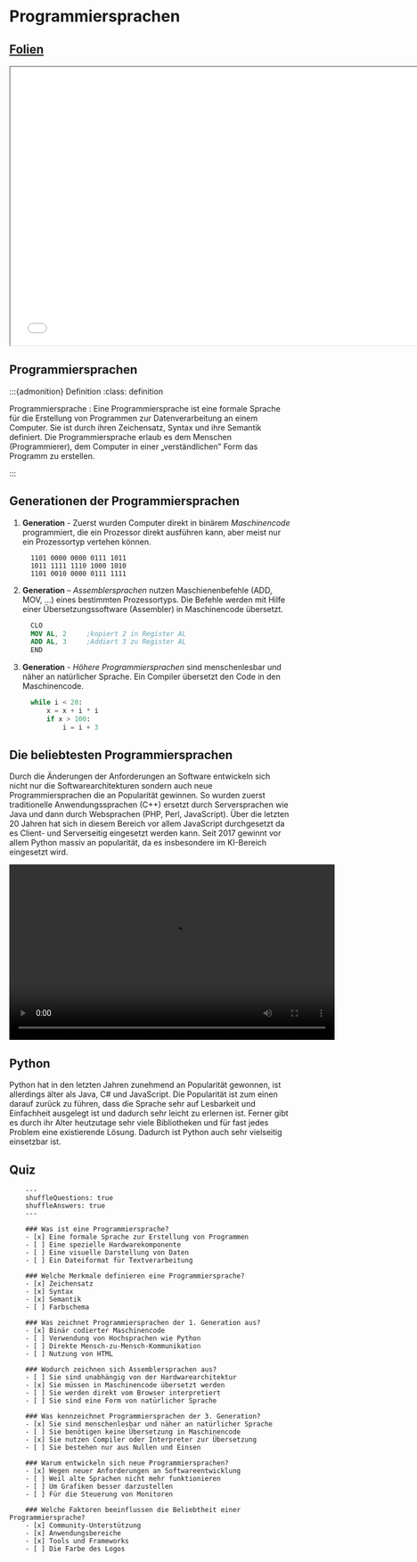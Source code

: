 # Programmiersprachen


## <a href="/slides/01d_Programmiersprachen.html">Folien</a>
<iframe src="/slides/01d_Programmiersprachen.html" width="750" height="500"></iframe>


## Programmiersprachen


:::{admonition} Definition
:class: definition

Programmiersprache
: Eine Programmiersprache ist eine formale Sprache für die Erstellung von Programmen zur Datenverarbeitung an einem Computer. Sie ist durch ihren Zeichensatz, Syntax und ihre Semantik definiert. Die Programmiersprache erlaub es dem Menschen (Programmierer), dem Computer in einer „verständlichen” Form das Programm zu erstellen.

:::


## Generationen der Programmiersprachen

1. **Generation** - Zuerst wurden Computer direkt in binärem *Maschinencode* programmiert, die ein Prozessor direkt ausführen kann, aber meist nur ein Prozessortyp vertehen können.
    ```
      1101 0000 0000 0111 1011
      1011 1111 1110 1000 1010
      1101 0010 0000 0111 1111
    ```

2. **Generation** – *Assemblersprachen* nutzen Maschienenbefehle (ADD, MOV, …) eines bestimmten Prozessortyps. Die Befehle werden mit Hilfe einer Übersetzungssoftware (Assembler) in Maschinencode übersetzt.
    ```nasm
      CLO
      MOV AL, 2     ;kopiert 2 in Register AL
      ADD AL, 3     ;Addiert 3 zu Register AL
      END
    ```

3. **Generation** - *Höhere Programmiersprachen* sind menschenlesbar und näher an natürlicher Sprache. Ein Compiler übersetzt den Code in den Maschinencode.
    ```python
      while i < 20:
          x = x + i * i
          if x > 100:
              i = i + 3
    ```

## Die beliebtesten Programmiersprachen

<!-- ![Most popular programming languages on stack overflow](images/stackoverflow.png) -->

Durch die Änderungen der Anforderungen an Software entwickeln sich nicht nur die Softwarearchitekturen sondern auch neue Programmiersprachen die an Popularität gewinnen. So wurden zuerst traditionelle Anwendungssprachen (C++) ersetzt durch Serversprachen wie Java und dann durch Websprachen (PHP, Perl, JavaScript). Über die letzten 20 Jahren hat sich in diesem Bereich vor allem JavaScript durchgesetzt da es Client- und Serverseitig eingesetzt werden kann. Seit 2017 gewinnt vor allem Python massiv an popularität, da es insbesondere im KI-Bereich eingesetzt wird.

<video width="584" height="315" controls>
  <source src="../_images/top_prog_languages.mp4" type="video/mp4">
  Your browser does not support the video tag.
</video>


## Python

<!-- ![Development of popularity of python](images/python_popularity.png) -->

Python hat in den letzten Jahren zunehmend an Popularität gewonnen, ist allerdings älter als Java, C# und JavaScript. Die Popularität ist zum einen darauf zurück zu führen, dass die Sprache sehr auf Lesbarkeit und Einfachheit ausgelegt ist und dadurch sehr leicht zu erlernen ist. Ferner gibt es durch ihr Alter heutzutage sehr viele Bibliotheken und für fast jedes Problem eine existierende Lösung. Dadurch ist Python auch sehr vielseitig einsetzbar ist.


## Quiz


```{quizdown}
    ---
    shuffleQuestions: true
    shuffleAnswers: true
    ---

    ### Was ist eine Programmiersprache?
    - [x] Eine formale Sprache zur Erstellung von Programmen  
    - [ ] Eine spezielle Hardwarekomponente  
    - [ ] Eine visuelle Darstellung von Daten  
    - [ ] Ein Dateiformat für Textverarbeitung

    ### Welche Merkmale definieren eine Programmiersprache?
    - [x] Zeichensatz
    - [x] Syntax
    - [x] Semantik
    - [ ] Farbschema

    ### Was zeichnet Programmiersprachen der 1. Generation aus?
    - [x] Binär codierter Maschinencode  
    - [ ] Verwendung von Hochsprachen wie Python  
    - [ ] Direkte Mensch-zu-Mensch-Kommunikation  
    - [ ] Nutzung von HTML

    ### Wodurch zeichnen sich Assemblersprachen aus?
    - [ ] Sie sind unabhängig von der Hardwarearchitektur  
    - [x] Sie müssen in Maschinencode übersetzt werden  
    - [ ] Sie werden direkt vom Browser interpretiert
    - [ ] Sie sind eine Form von natürlicher Sprache

    ### Was kennzeichnet Programmiersprachen der 3. Generation?
    - [x] Sie sind menschenlesbar und näher an natürlicher Sprache  
    - [ ] Sie benötigen keine Übersetzung in Maschinencode  
    - [x] Sie nutzen Compiler oder Interpreter zur Übersetzung  
    - [ ] Sie bestehen nur aus Nullen und Einsen

    ### Warum entwickeln sich neue Programmiersprachen?
    - [x] Wegen neuer Anforderungen an Softwareentwicklung  
    - [ ] Weil alte Sprachen nicht mehr funktionieren  
    - [ ] Um Grafiken besser darzustellen  
    - [ ] Für die Steuerung von Monitoren

    ### Welche Faktoren beeinflussen die Beliebtheit einer Programmiersprache?
    - [x] Community-Unterstützung  
    - [x] Anwendungsbereiche  
    - [x] Tools und Frameworks  
    - [ ] Die Farbe des Logos

```